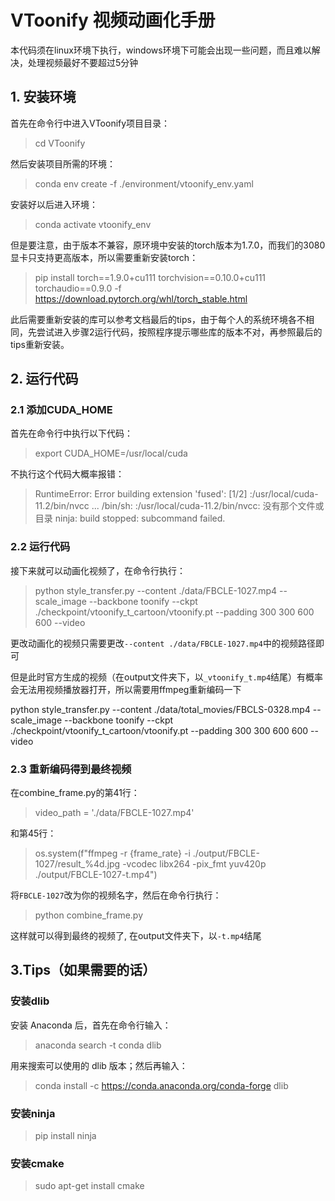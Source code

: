 # VToonify 视频动画化手册
本代码须在linux环境下执行，windows环境下可能会出现一些问题，而且难以解决，处理视频最好不要超过5分钟

## 1. 安装环境
首先在命令行中进入VToonify项目目录：
> cd VToonify

然后安装项目所需的环境：
> conda env create -f ./environment/vtoonify_env.yaml

安装好以后进入环境：
> conda activate vtoonify_env

但是要注意，由于版本不兼容，原环境中安装的torch版本为1.7.0，而我们的3080显卡只支持更高版本，所以需要重新安装torch：
> pip install torch==1.9.0+cu111 torchvision==0.10.0+cu111 torchaudio==0.9.0 -f https://download.pytorch.org/whl/torch_stable.html

此后需要重新安装的库可以参考文档最后的tips，由于每个人的系统环境各不相同，先尝试进入步骤2运行代码，按照程序提示哪些库的版本不对，再参照最后的tips重新安装。

## 2. 运行代码
### 2.1 添加CUDA_HOME
首先在命令行中执行以下代码：
> export CUDA_HOME=/usr/local/cuda

不执行这个代码大概率报错：
> RuntimeError: Error building extension 'fused': [1/2] :/usr/local/cuda-11.2/bin/nvcc  ...
/bin/sh: :/usr/local/cuda-11.2/bin/nvcc: 没有那个文件或目录
ninja: build stopped: subcommand failed.

### 2.2 运行代码
接下来就可以动画化视频了，在命令行执行：
> python style_transfer.py --content ./data/FBCLE-1027.mp4     --scale_image --backbone toonify        --ckpt ./checkpoint/vtoonify_t_cartoon/vtoonify.pt        --padding 300 300 600 600 --video

更改动画化的视频只需要更改```--content ./data/FBCLE-1027.mp4```中的视频路径即可

但是此时官方生成的视频（在output文件夹下，以```_vtoonify_t.mp4```结尾）有概率会无法用视频播放器打开，所以需要用ffmpeg重新编码一下


python style_transfer.py --content ./data/total_movies/FBCLS-0328.mp4     --scale_image --backbone toonify        --ckpt ./checkpoint/vtoonify_t_cartoon/vtoonify.pt        --padding 300 300 600 600 --video



### 2.3 重新编码得到最终视频
在combine_frame.py的第41行：
> video_path = './data/FBCLE-1027.mp4'

和第45行：
> os.system(f"ffmpeg -r {frame_rate} -i ./output/FBCLE-1027/result_%4d.jpg -vcodec libx264 -pix_fmt yuv420p ./output/FBCLE-1027-t.mp4")

将```FBCLE-1027```改为你的视频名字，然后在命令行执行：
> python combine_frame.py

这样就可以得到最终的视频了, 在output文件夹下，以```-t.mp4```结尾




## 3.Tips（如果需要的话）
### 安装dlib
安装 Anaconda 后，首先在命令行输入：
> anaconda search -t conda dlib

用来搜索可以使用的 dlib 版本；然后再输入：
> conda install -c https://conda.anaconda.org/conda-forge dlib

### 安装ninja
> pip install ninja

### 安装cmake
> sudo apt-get install cmake

